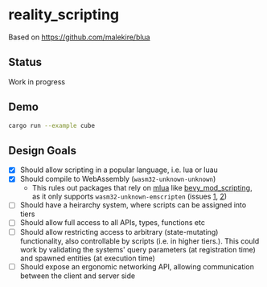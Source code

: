 # reality_scripting

Based on <https://github.com/malekire/blua>

## Status

Work in progress

## Demo

```sh
cargo run --example cube
```

## Design Goals

- [x] Should allow scripting in a popular language, i.e. lua or luau
- [x] Should compile to WebAssembly (`wasm32-unknown-unknown`)
  - This rules out packages that rely on [mlua](https://github.com/mlua-rs/mlua) like [bevy_mod_scripting](https://github.com/makspll/bevy_mod_scripting), as it only supports `wasm32-unknown-emscripten` (issues [1](https://github.com/mlua-rs/mlua/issues/23), [2](https://github.com/makspll/bevy_mod_scripting/issues/166))
- [ ] Should have a heirarchy system, where scripts can be assigned into tiers
- [ ] Should allow full access to all APIs, types, functions etc
- [ ] Should allow restricting access to arbitrary (state-mutating) functionality, also controllable by scripts (i.e. in higher tiers.). This could work by validating the systems' query parameters (at registration time) and spawned entities (at execution time)
- [ ] Should expose an ergonomic networking API, allowing communication between the client and server side
